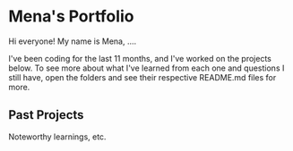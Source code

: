 # Mena's Portfolio

Hi everyone! My name is Mena, .... 

I've been coding for the last 11 months, and I've worked on the projects below. To see more about what I've learned from each one and questions I still have, open the folders and see their respective README.md files for more. 

## Past Projects
Noteworthy learnings, etc. 